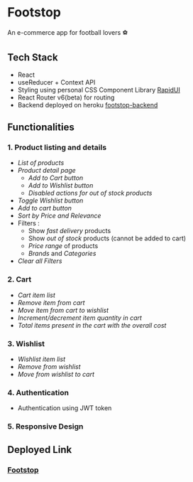 # Footstop

An e-commerce app for football lovers ⚽

## Tech Stack
- React
- useReducer + Context API
- Styling using personal CSS Component Library [RapidUI](https://development-rapidui.netlify.app/)
- React Router v6(beta) for routing
- Backend deployed on heroku [footstop-backend](https://github.com/RajYeola/footstop-backend)

## Functionalities
### 1. Product listing and details

   - *List of products* 
   - *Product detail page*
      - *Add to Cart button*
      - *Add to Wishlist button*
      - *Disabled actions for out of stock products* 
   - *Toggle Wishlist button*
   - *Add to cart button*
   - *Sort by Price and Relevance*
   - Filters :
     - Show *fast delivery* products
     - Show *out of stock* products (cannot be added to cart)
     - *Price range* of products
     - *Brands* and *Categories*
   - *Clear all Filters*

### 2. Cart 
   
   - *Cart item list*
   - *Remove item from cart*
   - *Move item from cart to wishlist* 
   - *Increment/decrement item quantity in cart*
   - *Total items present in the cart with the overall cost*

### 3. Wishlist
   
   - *Wishlist item list*
   - *Remove from wishlist*
   - *Move from wishlist to cart*

### 4. Authentication

   - Authentication using JWT token
   
### 5. Responsive Design

## Deployed Link

### [Footstop](https://foot-stop.netlify.app)


